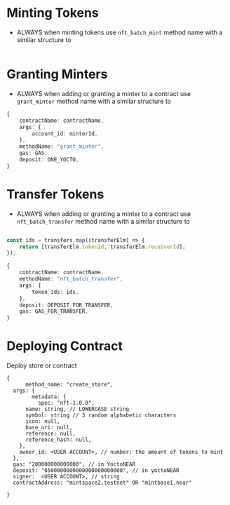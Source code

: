 
# Minting Tokens

- ALWAYS when minting tokens use `nft_batch_mint` method name with a similar structure to

```ts

```

# Granting Minters

- ALWAYS when adding or granting a minter to a contract use `grant_minter` method name with a similar structure to

```ts
{
    contractName: contractName,
    args: {
        account_id: minterId,
    },
    methodName: "grant_minter",
    gas: GAS,
    deposit: ONE_YOCTO,
}

```

# Transfer Tokens

- ALWAYS when adding or granting a minter to a contract use `nft_batch_transfer` method name with a similar structure to

```ts

const ids = transfers.map((transferElm) => {
    return [transferElm.tokenId, transferElm.receiverId];
});

{
    contractName: contractName,
    methodName: "nft_batch_transfer",
    args: {
        token_ids: ids,
    },  
    deposit: DEPOSIT_FOR_TRANSFER,
    gas: GAS_FOR_TRANSFER,
}

```

# Deploying Contract

Deploy store or contract

``````
{
      method_name: "create_store",
  args: {
        metadata: {
          spec: "nft-1.0.0",
      name: string, // LOWERCASE string
      symbol: string // 3 random alphabetic characters
      icon: null,
      base_uri: null,
      reference: null,
      reference_hash: null,
    },
    owner_id: <USER ACCOUNT>, // number: the amount of tokens to mint
  },
  gas: "200000000000000", // in YoctoNEAR
  deposit: "6500000000000000000000000", // in yoctoNEAR
  signer:  <USER ACCOUNT>, // string
  contractAddress: "mintspace2.testnet" OR "mintbase1.near"

}
``````